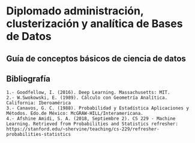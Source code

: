 # Diplomado administración, clusterización y analítica de Bases de Datos

## Guía de conceptos básicos de ciencia de datos

## Bibliografía

    1.- Goodfellow, I. (2016). Deep Learning. Massachusetts: MIT.
    2.- W.Swokowski, E. (1989). Cálculo con Geometría Analítica. California: Iberoamérica
    3.- Canavos, G. C. (1988). Probabilidad y Estadística Aplicaciones y Métodos. Edo.de México: McGRAW-HILL/Interamericana.
    4.- Afshine Amidi, S. A. (2018, Septiembre 2). CS 229 - Machine Learning. Retrieved from Probabilities and Statistics refresher: https://stanford.edu/~shervine/teaching/cs-229/refresher-probabilities-statistics
